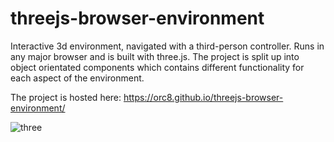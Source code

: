 # threejs-browser-environment

Interactive 3d environment, navigated with a third-person controller. Runs in any major browser and is built with three.js.
The project is split up into object orientated components which contains different functionality for each aspect of the environment.

The project is hosted here: https://orc8.github.io/threejs-browser-environment/

![three](https://user-images.githubusercontent.com/73779192/134232855-703306cd-a98a-4939-b99d-9deacad21912.PNG)

